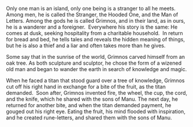 Only one man is an island, only one being is a stranger to all he meets.  Among men, he is called the Stranger, the Hooded One, and the Man of Letters. Among the gods he is called Grimnos, and in their land, as in ours, he is a wanderer and a foreigner.  Everywhere his story is the same: He comes at dusk, seeking hospitality from a charitable household.  In return for bread and bed, he tells tales and reveals the hidden meaning of things, but he is also a thief and a liar and often takes more than he gives.

Some say that in the sunrise of the world, Grimnos carved himself from an oak tree. As both sculpture and sculptor, he chose the form of a wizened old man and began to wander the earth in search of knowledge and magic.

When he faced a titan that stood guard over a tree of knowledge, Grimnos cut off his right hand in exchange for a bite of the fruit, as the titan demanded.  Soon after, Grimnos invented fire, the wheel, the cup, the cord, and the knife, which he shared with the sons of Manu. The next day, he returned for another bite, and when the titan demanded payment, he gouged out his right eye. Eating the fruit, his mind flooded with inspiration, and he created rune-letters, and shared them with the sons of Manu. 